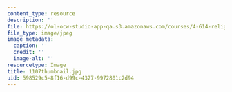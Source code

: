```yaml
---
content_type: resource
description: ''
file: https://ol-ocw-studio-app-qa.s3.amazonaws.com/courses/4-614-religious-architecture-and-islamic-cultures-fall-2002/598529c58f16d99c43279972801c2d94_1107thumbnail.jpg
file_type: image/jpeg
image_metadata:
  caption: ''
  credit: ''
  image-alt: ''
resourcetype: Image
title: 1107thumbnail.jpg
uid: 598529c5-8f16-d99c-4327-9972801c2d94
---
```

